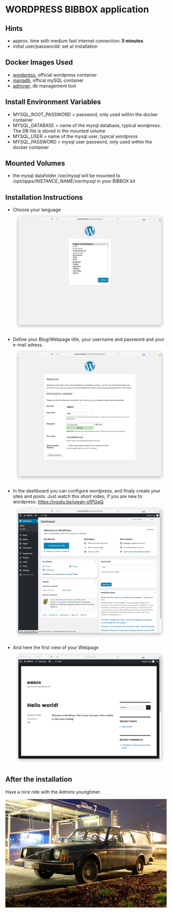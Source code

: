 # WORDPRESS BIBBOX application

## Hints
* approx. time with medium fast internet connection: **5 minutes**
* initial user/passwordd: set at installation


## Docker Images Used
 * [wordpress](https://hub.docker.com/_/wordpress/), official wordpress container
 * [mariadb](https://hub.docker.com/_/mariadb/), offical mySQL container
 * [adminer](https://hub.docker.com/_/adminer/), db management tool
 
## Install Environment Variables
  *	MYSQL_ROOT_PASSWORD = password, only used within the docker container
  * MYSQL_DATABASE = name of the mysql database, typical *wordpress*. The DB file is stored in the mounted volume
  * MYSQL_USER = name of the mysql user, typical *wordpress*
  * MYSQL_PASSWORD = mysql user password, only used within the docker container

## Mounted Volumes

* the mysql datafolder _/var/mysql_ will be mounted to _/opt/apps/INSTANCE_NAME/var/mysql_ in your BIBBOX kit 

## Installation Instructions 

* Choose your language
![Screenshot01](install-screen-01.png)

* Define your Blog/Webpage title, your username and password and your e-mail adress. 
![Screenshot02](install-screen-02.png)

* In the dashboard you can configure wordpress, and finaly create your sites and posts. Just watch this short video, if you are new to wordpress: https://youtu.be/uwan-ofPGqQ
![Screenshot03](install-screen-03.png)

* And here the first view of your Webpage
![Screenshot04](install-screen-04.png)

## After the installation

Have a nice ride with the Admins youngtimer.

![FINAL](install-screen-final.jpg)